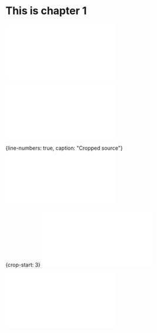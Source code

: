 # This is chapter 1

![](table.md)

![Hello, world!](source.php)

{line-numbers: true, caption: "Cropped source"}
![Cropped source](cropped.php)

{crop-start: 3}
![](tests/phpunit-output.txt)

![`EventDispatcherInterface`](vendor/symfony/event-dispatcher-contracts/EventDispatcherInterface.php)
